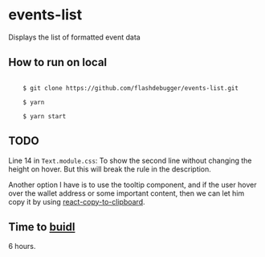 # events-list
Displays the list of formatted event data

## How to run on local

```

    $ git clone https://github.com/flashdebugger/events-list.git

    $ yarn

    $ yarn start

```

## TODO

Line 14 in `Text.module.css`: To show the second line without changing the height on hover. But this will break the rule in the description.

Another option I have is to use the tooltip component, and if the user hover over the wallet address or some important content, then we can let him copy it by using [react-copy-to-clipboard](https://www.npmjs.com/package/react-copy-to-clipboard).

## Time to [buidl](https://academy.binance.com/en/glossary/buidl)

6 hours.